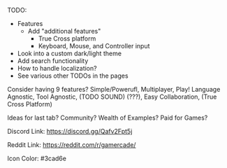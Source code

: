 TODO:
- Features
    - Add "additional features"
        - True Cross platform
        - Keyboard, Mouse, and Controller input
- Look into a custom dark/light theme
- Add search functionality
- How to handle localization?
- See various other TODOs in the pages

Consider having 9 features?
Simple/Powerufl, Multiplayer, Play!
Language Agnostic, Tool Agnostic, (TODO SOUND)
(???), Easy Collaboration, (True Cross Platform)

Ideas for last tab?
Community?
Wealth of Examples?
Paid for Games?


Discord Link:
https://discord.gg/Qafv2Fpt5j

Reddit Link:
https://reddit.com/r/gamercade/

Icon Color:
#3cad6e